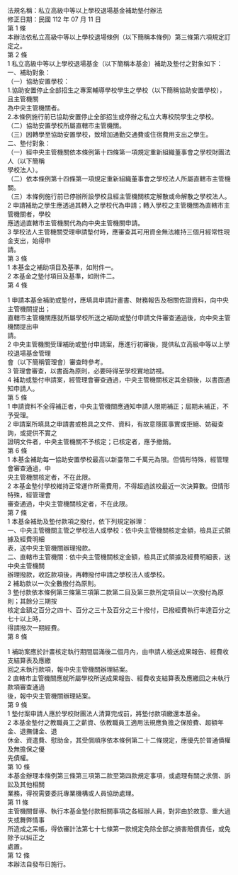 法規名稱：私立高級中等以上學校退場基金補助墊付辦法  
修正日期：民國 112 年 07 月 11 日  
第 1 條  
本辦法依私立高級中等以上學校退場條例（以下簡稱本條例）第三條第六項規定訂定之。  
第 2 條  
1 私立高級中等以上學校退場基金（以下簡稱本基金）補助及墊付之對象如下：  
一、補助對象：  
（一）協助安置學校：  
1.協助安置停止全部招生之專案輔導學校學生之學校（以下簡稱協助安置學校），且主管機關  
為中央主管機關者。  
2.本條例施行前已協助安置停止全部招生或停辦之私立大專校院學生之學校。  
（二）協助安置學校所屬直轄市主管機關。  
（三）因轉學至協助安置學校，致增加通勤交通費或住宿費用支出之學生。  
二、墊付對象：  
（一）經中央主管機關依本條例第十四條第一項規定重新組織董事會之學校財團法人（以下簡稱  
學校法人）。  
（二）依本條例第十四條第一項規定重新組織董事會之學校法人所屬直轄市主管機關。  
（三）本條例施行前已停辦所設學校且經主管機關核定解散或命解散之學校法人。  
2 申請補助之學生應透過其轉入之學校代為申請；轉入學校之主管機關為直轄市主管機關者，學校  
應透過直轄市主管機關代為向中央主管機關申請。  
3 學校法人主管機關受理申請墊付時，應審查其可用資金無法維持三個月經常性現金支出，始得申  
請。  
第 3 條  
1 本基金之補助項目及基準，如附件一。  
2 本基金之墊付項目及基準，如附件二。  
第 4 條  


1 申請本基金補助或墊付，應填具申請計畫書、財務報告及相關佐證資料，向中央主管機關提出；  
直轄市主管機關應就所屬學校所送之補助或墊付申請文件審查通過後，向中央主管機關提出申  
請。  
2 中央主管機關受理補助或墊付申請案，應進行初審後，提供私立高級中等以上學校退場基金管理  
會（以下簡稱管理會）審查時參考。  
3 管理會審查，以書面為原則，必要時得至學校實地訪視。  
4 補助或墊付申請案，經管理會審查通過，中央主管機關核定其金額後，以書面通知申請人。  
第 5 條  
1 申請資料不全得補正者，中央主管機關應通知申請人限期補正；屆期未補正，不予受理。  
2 申請案所填具之申請書或檢具之文件、資料，有故意隱匿事實或拒絕、妨礙查詢，或提供不實之  
證明文件者，中央主管機關不予核定；已核定者，應予撤銷。  
第 6 條  
1 本基金補助每一協助安置學校最高以新臺幣二千萬元為限。但情形特殊，經管理會審查通過，中  
央主管機關核定者，不在此限。  
2 本基金墊付學校維持正常運作所需費用，不得超過該校最近一次決算數。但情形特殊，經管理會  
審查通過，中央主管機關核定者，不在此限。  
第 7 條  
1 本基金補助及墊付款項之撥付，依下列規定辦理：  
一、中央主管機關主管之學校法人或學校：依中央主管機關核定金額，檢具正式領據及經費明細  
表，送中央主管機關辦理撥款。  
二、直轄市主管機關：依中央主管機關核定金額，檢具正式領據及經費明細表，送中央主管機關  
辦理撥款，收訖款項後，再轉撥付申請之學校法人或學校。  
2 補助款以一次全數撥付為原則。  
3 墊付款依本條例第三條第三項第二款第二目及第三款所定項目以一次撥付為原則；其餘分三期按  
核定金額之百分之四十、百分之三十及百分之三十撥付，已撥經費執行率達百分之七十以上時，  
得請撥次一期經費。  
第 8 條  


1 補助案應於計畫核定執行期間屆滿後二個月內，由申請人檢送成果報告、經費收支結算表及應繳  
回之未執行款項，報中央主管機關辦理結案。  
2 直轄市主管機關應就所屬學校所送成果報告、經費收支結算表及應繳回之未執行款項審查通過  
後，報中央主管機關辦理結案。  
第 9 條  
1 墊付案申請人應於學校財團法人清算完成前，將墊付款項繳還本基金。  
2 本基金墊付之教職員工之薪資、依教職員工適用法規應負擔之保險費、超額年金、退撫儲金、退  
休金、資遣費、慰助金，其受償順序依本條例第二十二條規定，應優先於普通債權及無擔保之優  
先債權。  
第 10 條  
本基金辦理本條例第三條第三項第二款至第四款規定事項，或處理有關之求償、訴訟及其他相關  
業務，得視需要委託專業機構或人員協助處理。  
第 11 條  
主管機關督導、執行本基金墊付款相關事項之各經辦人員，對非由於故意、重大過失或舞弊情事  
所造成之呆帳，得依審計法第七十七條第一款規定免除全部之損害賠償責任，或免除予以糾正之  
處置。  
第 12 條  
本辦法自發布日施行。  


